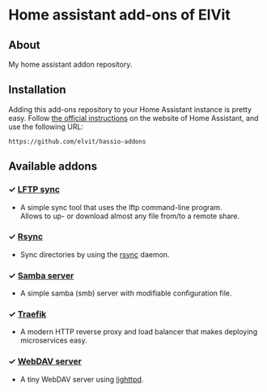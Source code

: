 # Home assistant add-ons of ElVit

## About

My home assistant addon repository.

## Installation

Adding this add-ons repository to your Home Assistant instance is pretty easy.
Follow [the official instructions][instructions] on the website of Home Assistant, and use the following URL:

```
https://github.com/elvit/hassio-addons
```

## Available addons

[//]: # "ADDONLIST_START"

### &#10003; [LFTP sync](lftp/)

- A simple sync tool that uses the lftp command-line program.  
  Allows to up- or download almost any file from/to a remote share.

### &#10003; [Rsync](rsync/)

- Sync directories by using the [rsync](https://rsync.samba.org/) daemon.

### &#10003; [Samba server](samba/)

- A simple samba (smb) server with modifiable configuration file.

### &#10003; [Traefik](traefik/)

- A  modern HTTP reverse proxy and load balancer that makes deploying microservices easy.

### &#10003; [WebDAV server](webdav/)

- A tiny WebDAV server using [lighttpd](https://www.lighttpd.net/).  

[//]: # "ADDONLIST_END"

[instructions]: https://home-assistant.io/hassio/installing_third_party_addons
